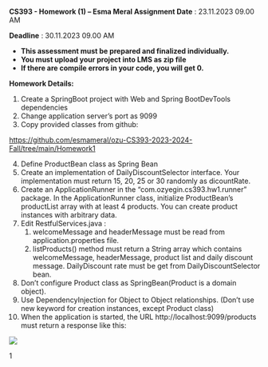**CS393 - Homework (1) – Esma Meral Assignment Date**  : 23.11.2023   09.00 AM 

**Deadline**  : 30.11.2023   09.00 AM 

- **This assessment must be prepared and finalized individually.**  
- **You must upload your project into LMS as zip file** 
- **If there are compile errors in your code, you will get 0.**  

**Homework Details:** 

1. Create a SpringBoot project with Web and Spring BootDevTools dependencies 
1. Change application server’s port as 9099 
1. Copy provided classes from github: 

[https://github.com/esmameral/ozu-CS393-2023-2024-Fall/tree/main/Homework1 ](https://github.com/esmameral/ozu-CS393-2023-2024-Fall/tree/main/Homework1)

4. Define ProductBean class as Spring Bean 
4. Create an implementation of DailyDiscountSelector interface. Your implementation must return 15, 20, 25 or 30 randomly as dicountRate. 
4. Create an ApplicationRunner in the “com.ozyegin.cs393.hw1.runner” package. In the ApplicationRunner class, initialize ProductBean’s productList array with at least 4 products. You can create product instances with arbitrary data. 
4. Edit RestfulServices.java  : 
   1. welcomeMessage and headerMessage must be read from application.properties file. 
   1. listProducts() method must return a String array which contains welcomeMessage, headerMessage, product list and daily discount message. DailyDiscount rate must be get from DailyDiscountSelector bean. 
4. Don’t configure Product class as SpringBean(Product is a domain object). 
4. Use DependencyInjection for Object to Object relationships. (Don’t use new keyword for creation instances, except Product class) 
4. When the application is started, the URL http://localhost:9099/products must return a response like this:  

![](Aspose.Words.e87d4a93-ad6a-4258-9cb4-5276d828d708.001.jpeg)

1 
